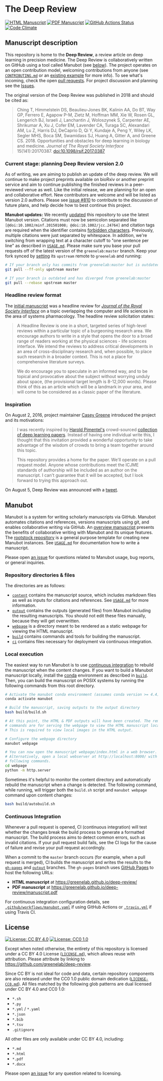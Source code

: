# The Deep Review

[![HTML Manuscript](https://img.shields.io/badge/manuscript-HTML-blue.svg)](https://greenelab.github.io/deep-review/)
[![PDF Manuscript](https://img.shields.io/badge/manuscript-PDF-blue.svg)](https://greenelab.github.io/deep-review/manuscript.pdf)
[![GitHub Actions Status](https://github.com/greenelab/deep-review/workflows/Manubot/badge.svg)](https://github.com/greenelab/deep-review/actions)
[![Code Climate](https://codeclimate.com/github/greenelab/deep-review/badges/gpa.svg)](https://codeclimate.com/github/greenelab/deep-review)

## Manuscript description

This repository is home to the **Deep Review**, a review article on deep learning in precision medicine.
The Deep Review is collaboratively written on GitHub using a tool called Manubot (see [below](#manubot)).
The project operates on an open contribution model, welcoming contributions from anyone (see [`CONTRIBUTING.md`](CONTRIBUTING.md) or an [existing example](https://github.com/greenelab/deep-review/pull/147 "Pull request 147: Hardware Limitations and Scaling") for more info).
To see what's incoming, check the open [pull requests](https://github.com/greenelab/deep-review/pulls).
For project discussion and planning see the [Issues](https://github.com/greenelab/deep-review/issues).

The original version of the Deep Review was published in 2018 and should be cited as:
> Ching T, Himmelstein DS, Beaulieu-Jones BK, Kalinin AA, Do BT, Way GP, Ferrero E, Agapow P-M, Zietz M, Hoffman MM, Xie W, Rosen GL, Lengerich BJ, Israeli J, Lanchantin J, Woloszynek S, Carpenter AE, Shrikumar A, Xu J, Cofer EM, Lavender CA, Turaga SC, Alexandari AM, Lu Z, Harris DJ, DeCaprio D, Qi Y, Kundaje A, Peng Y, Wiley LK, Segler MHS, Boca SM, Swamidass SJ, Huang A, Gitter A, and Greene CS. 2018. Opportunities and obstacles for deep learning in biology and medicine. _Journal of The Royal Society Interface_ 15(141):20170387. [doi:10.1098/rsif.2017.0387](https://doi.org/10.1098/rsif.2017.0387)


### Current stage: planning Deep Review version 2.0

As of writing, we are aiming to publish an update of the deep review.
We will continue to make project preprints available on bioRxiv or another preprint service and aim to continue publishing the finished reviews in a peer-reviewed venue as well.
Like the initial release, we are planning for an open and collaborative effort.
New contributors are welcome and will be listed as version 2.0 authors.
Please see [issue #810](https://github.com/greenelab/deep-review/issues/810) to contribute to the discussion of future plans, and help decide how to best continue this project.

**Manubot updates:**
We recently [updated](https://github.com/greenelab/deep-review/pull/681) this repository to use the latest Manubot version.
Citations must now be semicolon separated like `[@doi:10.1002/minf.201501008; @doi:10.1002/jcc.24764]` and citation tags are required when the identifier contains [forbidden characters](USAGE.md#citation-tags).
Previously, multiple citations were just separated by whitespace.
In addition, we're switching from wrapping text at a character cutoff to "one sentence per line" as described in [`USAGE.md`](USAGE.md).
Please make sure you base your pull requests off of the latest version of the `greenelab:master` branch.
Keep your fork synced by [setting](https://help.github.com/articles/configuring-a-remote-for-a-fork/) its `upstream` remote to `greenelab` and running:

```sh
# If your branch only has commits from greenelab:master but is outdated
git pull --ff-only upstream master

# If your branch is outdated and has diverged from greenelab:master
git pull --rebase upstream master
```

### Headline review format

The [initial manuscript](https://doi.org/10.1098/rsif.2017.0387) was a headline review for [_Journal of the Royal Society Interface_](http://rsif.royalsocietypublishing.org/) on a topic overlapping the computer and life sciences in the area of systems pharmacology.
The headline review solicitation states:

> A Headline Review is one in a short, targeted series of high-level reviews within a particular topic of a burgeoning research area.
We encourage authors to write in a style that opens the door to a broad range of readers working at the
physical sciences - life sciences interface.
We intend the reviews to address critical developments in an area of cross-disciplinary research and, when possible, to place such research in a broader context.
This is not a place for comprehensive literature surveys.
>
> We do encourage you to speculate in an informed way, and to be topical and provocative about the subject without worrying unduly about space, (the provisional target length is 8-12,000 words).
Please think of this as an article which will be a landmark in your area, and will come to be considered as a classic paper of the literature.

### Inspiration

On August 2, 2016, project maintainer [Casey Greene](https://github.com/cgreene) introduced the project and its motivations:

> I was recently inspired by [Harold Pimentel's](https://github.com/pimentel) crowd-sourced [collection of deep learning papers](https://github.com/pimentel/deep_learning_papers).
Instead of having one individual write this, I thought that this invitation provided a wonderful opportunity to take advantage of the wisdom of crowds to bring a team together around this topic.
>
> This repository provides a home for the paper.
We'll operate on a pull request model.
Anyone whose contributions meet the ICJME standards of authorship will be included as an author on the manuscript.
I can't guarantee that it will be accepted, but I look forward to trying this approach out.

On August 5, Deep Review was announced with a [tweet](https://twitter.com/GreeneScientist/status/761606546774163456).

## Manubot

<!-- usage note: do not edit this section -->

Manubot is a system for writing scholarly manuscripts via GitHub.
Manubot automates citations and references, versions manuscripts using git, and enables collaborative writing via GitHub.
An [overview manuscript](https://greenelab.github.io/meta-review/ "Open collaborative writing with Manubot") presents the benefits of collaborative writing with Manubot and its unique features.
The [rootstock repository](https://git.io/fhQH1) is a general purpose template for creating new Manubot instances.
See [`USAGE.md`](USAGE.md) for documentation how to write a manuscript.

Please open [an issue](https://git.io/fhQHM) for questions related to Manubot usage, bug reports, or general inquiries.

### Repository directories & files

The directories are as follows:

+ [`content`](content) contains the manuscript source, which includes markdown files as well as inputs for citations and references.
  See [`USAGE.md`](USAGE.md) for more information.
+ [`output`](output) contains the outputs (generated files) from Manubot including the resulting manuscripts.
  You should not edit these files manually, because they will get overwritten.
+ [`webpage`](webpage) is a directory meant to be rendered as a static webpage for viewing the HTML manuscript.
+ [`build`](build) contains commands and tools for building the manuscript.
+ [`ci`](ci) contains files necessary for deployment via continuous integration.

### Local execution

The easiest way to run Manubot is to use [continuous integration](#continuous-integration) to rebuild the manuscript when the content changes.
If you want to build a Manubot manuscript locally, install the [conda](https://conda.io) environment as described in [`build`](build).
Then, you can build the manuscript on POSIX systems by running the following commands from this root directory.

```sh
# Activate the manubot conda environment (assumes conda version >= 4.4)
conda activate manubot

# Build the manuscript, saving outputs to the output directory
bash build/build.sh

# At this point, the HTML & PDF outputs will have been created. The remaining
# commands are for serving the webpage to view the HTML manuscript locally.
# This is required to view local images in the HTML output.

# Configure the webpage directory
manubot webpage

# You can now open the manuscript webpage/index.html in a web browser.
# Alternatively, open a local webserver at http://localhost:8000/ with the
# following commands.
cd webpage
python -m http.server
```

Sometimes it's helpful to monitor the content directory and automatically rebuild the manuscript when a change is detected.
The following command, while running, will trigger both the `build.sh` script and `manubot webpage` command upon content changes:

```sh
bash build/autobuild.sh
```

### Continuous Integration

Whenever a pull request is opened, CI (continuous integration) will test whether the changes break the build process to generate a formatted manuscript.
The build process aims to detect common errors, such as invalid citations.
If your pull request build fails, see the CI logs for the cause of failure and revise your pull request accordingly.

When a commit to the `master` branch occurs (for example, when a pull request is merged), CI builds the manuscript and writes the results to the [`gh-pages`](https://github.com/greenelab/deep-review/tree/gh-pages) and [`output`](https://github.com/greenelab/deep-review/tree/output) branches.
The `gh-pages` branch uses [GitHub Pages](https://pages.github.com/) to host the following URLs:

+ **HTML manuscript** at https://greenelab.github.io/deep-review/
+ **PDF manuscript** at https://greenelab.github.io/deep-review/manuscript.pdf

For continuous integration configuration details, see [`.github/workflows/manubot.yaml`](.github/workflows/manubot.yaml) if using GitHub Actions or [`.travis.yml`](.travis.yml) if using Travis CI.

## License

[![License: CC BY 4.0](https://img.shields.io/badge/License%20All-CC%20BY%204.0-lightgrey.svg)](http://creativecommons.org/licenses/by/4.0/)
[![License: CC0 1.0](https://img.shields.io/badge/License%20Parts-CC0%201.0-lightgrey.svg)](https://creativecommons.org/publicdomain/zero/1.0/)

Except when noted otherwise, the entirety of this repository is licensed under a CC BY 4.0 License ([`LICENSE.md`](LICENSE.md)), which allows reuse with attribution.
Please attribute by linking to https://github.com/greenelab/deep-review.

Since CC BY is not ideal for code and data, certain repository components are also released under the CC0 1.0 public domain dedication ([`LICENSE-CC0.md`](LICENSE-CC0.md)).
All files matched by the following glob patterns are dual licensed under CC BY 4.0 and CC0 1.0:

+ `*.sh`
+ `*.py`
+ `*.yml` / `*.yaml`
+ `*.json`
+ `*.bib`
+ `*.tsv`
+ `.gitignore`

All other files are only available under CC BY 4.0, including:

+ `*.md`
+ `*.html`
+ `*.pdf`
+ `*.docx`

Please open [an issue](https://github.com/greenelab/deep-review/issues) for any question related to licensing.
